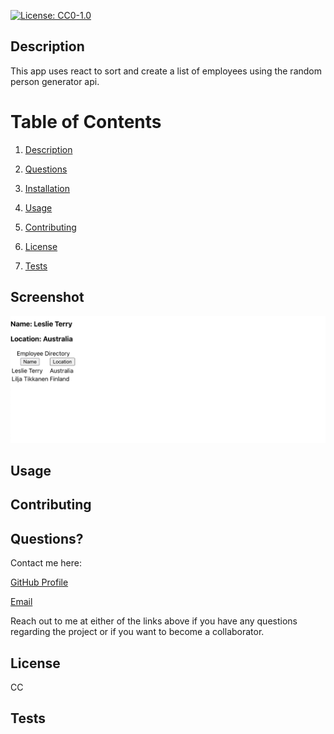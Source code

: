 [![License: CC0-1.0](https://img.shields.io/badge/License-CC0%201.0-lightgrey.svg)](http://creativecommons.org/publicdomain/zero/1.0/)

## Description

This app uses react to sort and create a list of employees using the random person generator api. 

# Table of Contents 

1. [Description](#Description)
 2. [Questions](#Questions?) 

 3. [Installation](#Installation) 

 4. [Usage](#Usage) 

 5. [Contributing](#Contributing) 

6. [License](#License) 

 7. [Tests](#Tests)

## Screenshot
![Screenshot](Screenshot.png)

## Usage


## Contributing


## Questions?


Contact me here:

[GitHub Profile](https://www.github.com/mokulling)

[Email](mailto:mokulling@gmail.com)

 Reach out to me at either of the links above if you have any questions regarding the project or if you want to become a collaborator.

## License
CC

## Tests
